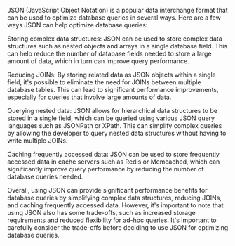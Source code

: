 JSON (JavaScript Object Notation) is a popular data interchange format that can be used to optimize database queries in several ways. Here are a few ways JSON can help optimize database queries:

Storing complex data structures: JSON can be used to store complex data structures such as nested objects and arrays in a single database field. This can help reduce the number of database fields needed to store a large amount of data, which in turn can improve query performance.

Reducing JOINs: By storing related data as JSON objects within a single field, it's possible to eliminate the need for JOINs between multiple database tables. This can lead to significant performance improvements, especially for queries that involve large amounts of data.

Querying nested data: JSON allows for hierarchical data structures to be stored in a single field, which can be queried using various JSON query languages such as JSONPath or XPath. This can simplify complex queries by allowing the developer to query nested data structures without having to write multiple JOINs.

Caching frequently accessed data: JSON can be used to store frequently accessed data in cache servers such as Redis or Memcached, which can significantly improve query performance by reducing the number of database queries needed.

Overall, using JSON can provide significant performance benefits for database queries by simplifying complex data structures, reducing JOINs, and caching frequently accessed data. However, it's important to note that using JSON also has some trade-offs, such as increased storage requirements and reduced flexibility for ad-hoc queries. It's important to carefully consider the trade-offs before deciding to use JSON for optimizing database queries.
